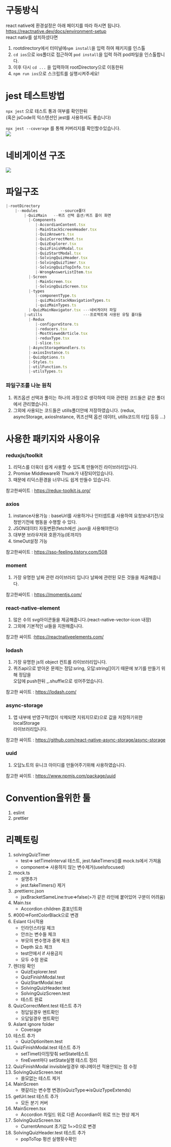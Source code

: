 # 구동방식

react native에 환경설정은 아래 페이지를 따라 하시면 됩니다.  
https://reactnative.dev/docs/environment-setup  
react nativ를 설치하셨다면

1. rootdirectory에서 터미널에`npm install`을 입력 하여 패키지를 인스톨
2. `cd ios`으로 ios폴더로 접근하여 `pod install`을 입력 하려 pod파일을 인스톨합니다.
3. 이후 다시 `cd ...` 을 입력하여 rootDirectory으로 이동한뒤
4. `npm run ios`으로 스크립트를 실행시켜주세요!

# jest 테스트방법

`npx jest` 으로 테스트 통과 여부를 확인한뒤  
(혹은 jsCode의 익스텐션인 jest를 사용하셔도 좋습니다)

`npx jest --coverage` 를 통해 커버리지를 확인할수있습니다.  
![](https://images.velog.io/images/jmyoon8/post/dd172e66-ed76-44c0-9141-87eb9aa86a9a/%E1%84%89%E1%85%B3%E1%84%8F%E1%85%B3%E1%84%85%E1%85%B5%E1%86%AB%E1%84%89%E1%85%A3%E1%86%BA%202021-12-26%20%E1%84%8B%E1%85%A9%E1%84%92%E1%85%AE%203.36.31.png)

# 네비게이션 구조

![](https://images.velog.io/images/jmyoon8/post/697a5daa-a950-4686-b188-65e2e6d04e68/%E1%84%89%E1%85%B3%E1%84%8F%E1%85%B3%E1%84%85%E1%85%B5%E1%86%AB%E1%84%89%E1%85%A3%E1%86%BA%202021-12-26%20%E1%84%8B%E1%85%A9%E1%84%92%E1%85%AE%203.14.01.png)

# 파일구조

```javascript
|-rootDirectory
    |--modules 			--source폴더
        |-QuizMain   --퀴즈 선택 옵션/퀴즈 플이 화면
          |-Components
             |-AccordianContent.tsx
             |-MainStackScreenHeader.tsx
             |-QuizAnswers.tsx
             |-QuizCorrectMent.tsx
             |-QuizExplorer.tsx
             |-QuizFinishModal.tsx
             |-QuizStartModal.tsx
             |-SolvingQuizHeader.tsx
             |-SolvingQuizTimer.tsx
             |-SolvingQuizTopInfo.tsx
             |-WrongAnswerListItem.tsx
          |-Screen
             |-MainScreen.tsx
             |-SolvingQuizScreen.tsx
          |-types
             |-componentType.ts
             |-quizMainStackNavigationTypes.ts
             |-quizMainTypes.ts
          |-QuizMainNavigator.tsx ---네비게이터 파일
        |-utills              	  ---프로젝트에 사용된 유틸 폴더들
          |-Redux
             |-configureStore.ts
             |-reducers.tsx
             |-MostViewedArticle.tsx
             |-reduxType.tsx
             |-slice.tsx
          |-AsyncStorageHandlers.ts
          |-axiosInstance.ts
          |-QuizOptions.ts
          |-Styles.ts
          |-utilFunction.ts
          |-utilsTypes.ts
```

### 파일구조를 나눈 원칙

1. 퀴즈옵션 선택과 풀이는 하나의 과정으로 생각하여 이와 관련된 코드들은 같은 폴더에서 관리했습니다.
2. 그외에 사용되는 코드들은 utills폴더안에 저장하였습니다. (redux, asyncStorage, axiosInstance, 퀴즈선택 옵션 데이터, utills코드의 타입 등등 ...)

# 사용한 패키지와 사용이유

### reduxjs/toolkit

1. 리덕스를 더욱더 쉽게 사용할 수 있도록 만들어진 라이브러리입니다.
2. Promise Middleware와 Thunk가 내장되어있습니다.
3. 때문에 리덕스환경을 너무나도 쉽게 만들수 있습니다.

참고한싸이트 : https://redux-toolkit.js.org/

### axios

1. instance사용가능 : baseUrl를 사용하거나 인터셉트를 사용하여 요청보내기전/요청받기전에 행동을 수행할 수 있다.
2. JSON데이터 자동변환(fetch에선 .json을 사용해야한다)
3. 대부분 브라우저와 호환가능(IE까지!)
4. timeOut설정 가능

참고한싸이트 : https://sso-feeling.tistory.com/508

### moment

1. 가장 유명한 날짜 관련 라이브러리 입니다 날짜에 관련된 모든 것들을 제공해줍니다.

참고한싸이트 : https://momentjs.com/

### react-native-element

1. 많은 수의 svg아이콘들을 제공해줍니다.(react-native-vector-icon 내장)
2. 그외에 기본적인 ui들을 지원해줍니다.

참고한 싸이트 :https://reactnativeelements.com/

### lodash

1. 가장 유명한 js의 object 컨트롤 라이브러리입니다.
2. 퀴즈api으로 받아온 문제는 정답:sring, 오답:string[]이기 때문에 보기를 만들기 위해 정답을  
   오답에 push한뒤 \_.shuffle으로 섞어주었습니다.

참고한 싸이트 : https://lodash.com/

### async-storage

1. 앱 내부에 반영구적(앱이 삭제되면 지워지므로)으로 값을 저장하기위한 localStorage  
   라이브러리입니다.

참고한 싸이트 : https://github.com/react-native-async-storage/async-storage

### uuid

1. 오답노트의 유니크 아이디를 만들어주기위해 사용하였습니다.

참고한 싸이트 : https://www.npmjs.com/package/uuid

# Convention을위한 툴

1. eslint
2. prettier

# 리펙토링
1. solvingQuizTimer  
   -  test=> setTimeInterval 테스트, jest.fakeTimers()를 mock.ts에서 가져옴  
   -  component=> 사용하지 않는 변수제거(useIsfocused)  
2. mock.ts  
   -  설명추가  
   -  jest.fakeTimers() 제거  
3. .prettierrc.json  
   -  jsxBracketSameLine:true=>false(>가 같은 라인에 붙어있어 구분이 어려움)  
4. Main.tsx  
   -  Accordion children 콤포넌트화  
5. #000=>FontColorBlack으로 변경  
6. Eslant 다시적용  
   -  인라인스타일 체크  
   -  안쓰는 변수들 체크  
   -  부모의 변수명과 중복 체크  
   -  Depth 요소 체크  
   -  test안에서 if 사용금지  
   -  모두 수정 완료  
7. 렌더링 확인  
   -  QuizExplorer.test  
   -  QuizFinishModal.test  
   -  QuizStartModal.test  
   -  SolvingQuizHeader.test  
   -  SolvingQuizScreen.test  
   -  테스트 완료  
8. QuizCorrectMent.test 테스트 추가  
   -  정답일경우 멘트확인  
   -  오답일경우 멘트확인  
9. Aslant ignore folder  
   -  Coverage  
10. 테스트 추가  
    - QuizOptionItem.test  
11. QuizFinishModal.test 테스트 추가  
    - setTime타이밍맞춰 setState테스트  
    - fireEvent마다 setState실행 테스트 정리  
12. QuizFinishModal invisible일경우 에니메이션 적용안되는 점 수정  
13. SolvingQuizScreen.test   
    - 쓸모없는 테스트 제거     
14. MainScreen  
    - 햇갈리는 변수명 변경(isQuizType=>isQuizTypeExtends)  
15. getUrl.test 테스트 추가  
    -  모든 분기 커버  
16. MainScreen.tsx  
    - Accordion 차일드 위로 다른 Accordian이 위로 뜨는 현상 제거  
17. SolvingQuizScreen.tsx  
    - CurrentAmount 초기값 1=>0으로 변경   
18. SolvingQuizHeader.test 테스트 추가  
    - popToTop 펑션 실행횟수확인  